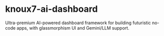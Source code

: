 # knoux7-ai-dashboard
Ultra-premium AI-powered dashboard framework for building futuristic no-code apps, with glassmorphism UI and Gemini/LLM support.
